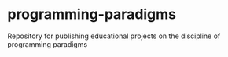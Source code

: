 # programming-paradigms
Repository for publishing educational projects on the discipline of programming paradigms
